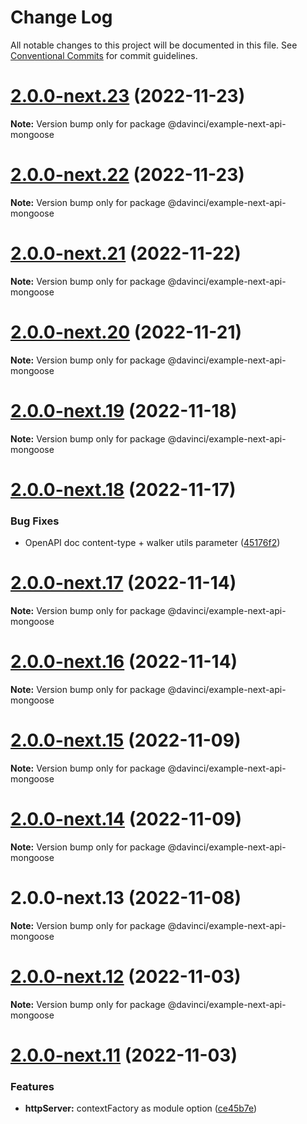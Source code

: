 # Change Log

All notable changes to this project will be documented in this file.
See [Conventional Commits](https://conventionalcommits.org) for commit guidelines.

# [2.0.0-next.23](https://github.com/HPInc/davinci/compare/@davinci/example-next-api-mongoose@2.0.0-next.22...@davinci/example-next-api-mongoose@2.0.0-next.23) (2022-11-23)

**Note:** Version bump only for package @davinci/example-next-api-mongoose





# [2.0.0-next.22](https://github.com/HPInc/davinci/compare/@davinci/example-next-api-mongoose@2.0.0-next.21...@davinci/example-next-api-mongoose@2.0.0-next.22) (2022-11-23)

**Note:** Version bump only for package @davinci/example-next-api-mongoose





# [2.0.0-next.21](https://github.com/HPInc/davinci/compare/@davinci/example-next-api-mongoose@2.0.0-next.20...@davinci/example-next-api-mongoose@2.0.0-next.21) (2022-11-22)

**Note:** Version bump only for package @davinci/example-next-api-mongoose





# [2.0.0-next.20](https://github.com/HPInc/davinci/compare/@davinci/example-next-api-mongoose@2.0.0-next.19...@davinci/example-next-api-mongoose@2.0.0-next.20) (2022-11-21)

**Note:** Version bump only for package @davinci/example-next-api-mongoose





# [2.0.0-next.19](https://github.com/HPInc/davinci/compare/@davinci/example-next-api-mongoose@2.0.0-next.18...@davinci/example-next-api-mongoose@2.0.0-next.19) (2022-11-18)

**Note:** Version bump only for package @davinci/example-next-api-mongoose





# [2.0.0-next.18](https://github.com/HPInc/davinci/compare/@davinci/example-next-api-mongoose@2.0.0-next.17...@davinci/example-next-api-mongoose@2.0.0-next.18) (2022-11-17)


### Bug Fixes

* OpenAPI doc content-type + walker utils parameter ([45176f2](https://github.com/HPInc/davinci/commit/45176f24d02ac2092d29eb22226b04e8c3818aa5))





# [2.0.0-next.17](https://github.com/HPInc/davinci/compare/@davinci/example-next-api-mongoose@2.0.0-next.16...@davinci/example-next-api-mongoose@2.0.0-next.17) (2022-11-14)

**Note:** Version bump only for package @davinci/example-next-api-mongoose





# [2.0.0-next.16](https://github.com/HPInc/davinci/compare/@davinci/example-next-api-mongoose@2.0.0-next.15...@davinci/example-next-api-mongoose@2.0.0-next.16) (2022-11-14)

**Note:** Version bump only for package @davinci/example-next-api-mongoose





# [2.0.0-next.15](https://github.com/HPInc/davinci/compare/@davinci/example-next-api-mongoose@2.0.0-next.14...@davinci/example-next-api-mongoose@2.0.0-next.15) (2022-11-09)

**Note:** Version bump only for package @davinci/example-next-api-mongoose





# [2.0.0-next.14](https://github.com/HPInc/davinci/compare/@davinci/example-next-api-mongoose@2.0.0-next.13...@davinci/example-next-api-mongoose@2.0.0-next.14) (2022-11-09)

**Note:** Version bump only for package @davinci/example-next-api-mongoose





# 2.0.0-next.13 (2022-11-08)

**Note:** Version bump only for package @davinci/example-next-api-mongoose





# [2.0.0-next.12](https://github.com/HPInc/davinci/compare/@davinci/example-next-api-mongoose@2.0.0-next.11...@davinci/example-next-api-mongoose@2.0.0-next.12) (2022-11-03)

**Note:** Version bump only for package @davinci/example-next-api-mongoose





# [2.0.0-next.11](https://github.com/HPInc/davinci/compare/@davinci/example-next-api-mongoose@2.0.0-next.10...@davinci/example-next-api-mongoose@2.0.0-next.11) (2022-11-03)


### Features

* **httpServer:** contextFactory as module option ([ce45b7e](https://github.com/HPInc/davinci/commit/ce45b7edb5f0ac7aff8540ab61066f13399b557d))
